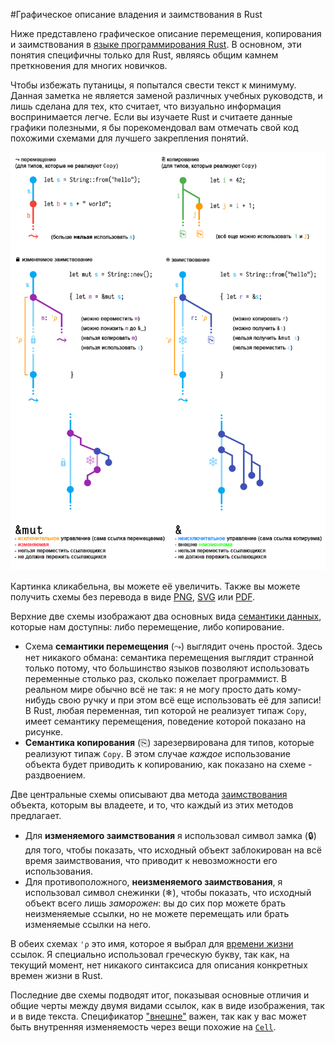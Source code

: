 #Графическое описание владения и заимствования в Rust

Ниже представлено графическое описание перемещения, копирования и заимствования в [языке программирования Rust](https://www.rust-lang.org/). 
В основном, эти понятия специфичны только для Rust, являясь общим камнем преткновения для многих новичков.

Чтобы избежать путаницы, я попытался свести текст к минимуму. Данная заметка не является заменой различных учебных руководств, и лишь сделана для тех, 
кто считает, что визуально информация воспринимается легче. Если вы изучаете Rust и считаете данные графики полезными, 
я бы порекомендовал вам отмечать свой код похожими схемами для лучшего закрепления понятий.

![Схема](https://github.com/shmutalov/rust-move-copy-borrow/raw/12bfe7389b1fcf869f329bb2bdb3fca12288ea90/src/rust-move-copy-borrow-ru.png)

Картинка кликабельна, вы можете её увеличить. Также вы можете получить схемы без перевода в виде [PNG](https://rufflewind.com/img/rust-move-copy-borrow.png), [SVG](https://rufflewind.com/img/rust-move-copy-borrow.svg) или [PDF](https://rufflewind.com/img/rust-move-copy-borrow.pdf).

Верхние две схемы изображают два основных вида [семантики данных](http://rurust.github.io/rust_book_ru/src/ownership.html), которые нам доступны: либо перемещение, либо копирование.
+ Схема **семантики перемещения** (⤳) выглядит очень простой. Здесь нет никакого обмана: семантика перемещения выглядит странной только потому, что большинство языков позволяют использовать переменные столько раз, сколько пожелает программист. В реальном мире обычно всё не так: я не могу просто дать кому-нибудь свою ручку и при этом всё еще использовать её для записи! В Rust, любая переменная, тип которой не реализует типаж `Copy`, имеет семантику перемещения, поведение которой показано на рисунке.
+ **Семантика копирования** (⎘) зарезервирована для типов, которые реализуют типаж `Copy`. В этом случае *каждое* использование объекта будет приводить к копированию, как показано на схеме - раздвоением.

Две центральные схемы описывают два метода [заимствования](http://rurust.github.io/rust_book_ru/src/references-and-borrowing.html) объекта, которым вы владеете, и то, что каждый из этих методов предлагает.
+ Для **изменяемого заимствования** я использовал символ замка (🔒) для того, чтобы показать, что исходный объект заблокирован на всё время заимствования, что приводит к невозможности его использования.
+ Для противоположного, **неизменяемого заимствования**, я использовал символ снежинки (❄), чтобы показать, что исходный объект всего лишь *заморожен*: вы до сих пор можете брать неизменяемые ссылки, но не можете перемещать или брать изменяемые ссылки на него.

В обеих схемах `'ρ` это имя, которое я выбрал для [времени жизни](http://rurust.github.io/rust_book_ru/src/lifetimes.html) ссылок. Я специально использовал греческую букву, так как, на текущий момент, нет никакого синтаксиса для описания конкретных времен жизни в Rust.

Последние две схемы подводят итог, показывая основные отличия и общие черты между двумя видами ссылок, как в виде изображения, так и в виде текста. Спецификатор ["внешне"](http://rurust.github.io/rust_book_ru/src/mutability.html#Внутренняя-interior-и-внешняя-exterior-изменяемость) важен, так как у вас может быть внутренняя изменяемость через вещи похожие на [`Cell`](https://doc.rust-lang.org/std/cell/). 
